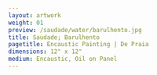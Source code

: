 ```yaml
---
layout: artwork
weight: 01
preview: /saudade/water/barulhento.jpg
title: Saudade; Barulhento
pagetitle: Encaustic Painting | De Praia
dimensions: 12" x 12"
medium: Encaustic, Oil on Panel
---
```

